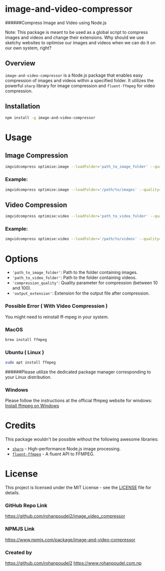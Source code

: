 # image-and-video-compressor

######Compress Image and Video using Node.js

Note: This package is meant to be used as a global script to compress images and videos and change their extensions. Why should we use sketchy websites to optimise our images and videos when we can do it on our own system, right?

## Overview

`image-and-video-compressor` is a Node.js package that enables easy compression of images and videos within a specified folder. It utilizes the powerful `sharp` library for image compression and `fluent-ffmpeg` for video compression.

## Installation

```bash
npm install -g image-and-video-compressor
```
# Usage
## Image Compression

```bash
imgvidcompress optimise:image --loadFolder='path_to_image_folder' --quality='compression_quality' --output='output_extension'
```
### Example:

```bash
imgvidcompress optimise:image --loadFolder='/path/to/images' --quality=40 --output='.webp'
```
## Video Compression

```bash
imgvidcompress optimise:video --loadFolder='path_to_video_folder' --quality='compression_quality' --output='output_extension'
```
### Example:

```bash
imgvidcompress optimise:video --loadFolder='/path/to/videos' --quality=30 --output='.mp4'
```
# Options

- `'path_to_image_folder'`: Path to the folder containing images.
- `'path_to_video_folder'`: Path to the folder containing videos.
- `'compression_quality'`: Quality parameter for compression (between 10 and 100).
- `'output_extension'`: Extension for the output file after compression.

### Possible Error ( With Video Compression )

You might need to reinstall ff-mpeg in your system.

### MacOS
```bash
brew install ffmpeg
```
### Ubuntu ( Linux )
```bash
sudo apt install ffmpeg
```
######Please utilize the dedicated package manager corresponding to your Linux distribution.
### Windows
Please follow the instructions at the official ffmpeg website for windows:
[Install ffmpeg on Windows](https://www.ffmpeg.org/download.html#build-windows)

# Credits
This package wouldn't be possible without the following awesome libraries:

-	[`sharp`](https://sharp.pixelplumbing.com/) - High-performance Node.js image processing.
-	[`fluent-ffmpeg`](https://www.npmjs.com/package/fluent-ffmpeg) - A fluent API to FFMPEG.

# License
This project is licensed under the MIT License - see the [LICENSE](./LICENSE) file for details.

### GitHub Repo Link
https://github.com/rohanpoudel2/image_video_compressor

### NPMJS Link
https://www.npmjs.com/package/image-and-video-compressor

### Created by
https://github.com/rohanpoudel2
https://www.rohanpoudel.com.np
